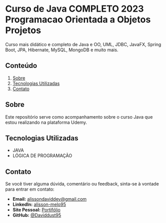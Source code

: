 # Curso de Java COMPLETO 2023 Programacao Orientada a Objetos Projetos

<justify>
Curso mais didático e completo de Java e OO, UML, JDBC, JavaFX, Spring Boot, JPA, Hibernate, MySQL, MongoDB e muito mais.
</justify>

## Conteúdo

1. [Sobre](#sobre)
2. [Tecnologias Utilizadas](#tecnologias-utilizadas)
3. [Contato](#contato)

## Sobre
<justify>
Este repositório serve como acompanhamento sobre o curso Java que estou realizando na plataforma Udemy.
</justify>

## Tecnologias Utilizadas

- JAVA
- LÓGICA DE PROGRAMAÇÃO

## Contato
Se você tiver alguma dúvida, comentário ou feedback, sinta-se à vontade para entrar em contato:

- **Email:** alissondaviddev@gmail.com
- **LinkedIn:** [alisson-melo95](https://www.linkedin.com/in/alisson-melo95/) 
- **Site Pessoal:** [Portifólio](https://alissondev.tech)
- **GitHub:** [@Daviddust95](https://github.com/Daviddust95)
